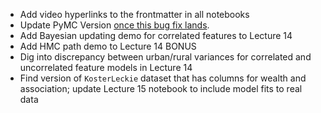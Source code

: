 - Add video hyperlinks to the frontmatter in all notebooks
- Update PyMC Version [once this bug fix lands](https://github.com/pymc-devs/pymc/pull/6882).
- Add Bayesian updating demo for correlated features to Lecture 14
- Add HMC path demo to Lecture 14 BONUS
- Dig into discrepancy between urban/rural variances for correlated and uncorrelated feature models in Lecture 14
- Find version of `KosterLeckie` dataset that has columns for wealth and association; update Lecture 15 notebook to include model fits to real data